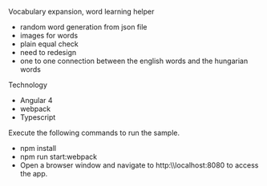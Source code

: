Vocabulary expansion, word learning helper
 - random word generation from json file
 - images for words
 - plain equal check
 - need to redesign
 - one to one connection between the english words and the hungarian words

Technology
 - Angular 4
 - webpack
 - Typescript
 
Execute the following commands to run the sample.
 -  npm install
 -  npm run start:webpack
 -  Open a browser window and navigate to http:\\\\localhost:8080 to access the app.
